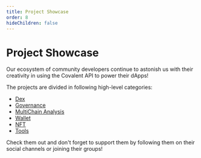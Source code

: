 ```yaml
---
title: Project Showcase
order: 8
hideChildren: false
---
```


# Project Showcase
Our ecosystem of community developers continue to astonish us with their creativity in using the Covalent API to power their dApps! 

The projects are divided in following high-level categories:

- [Dex](/docs/project-showcase/dex/)
- [Governance](/docs/project-showcase/governance/)
- [MultiChain Analysis](/docs/project-showcase/multichain-analysis/)
- [Wallet](/docs/project-showcase/wallet/)
- [NFT](/docs/project-showcase/nft/)
- [Tools](/project-showcase/tools/) 

Check them out and don't forget to support them by following them on their social channels or joining their groups! 
